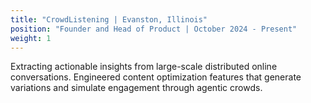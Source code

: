 ```yaml
---
title: "CrowdListening | Evanston, Illinois"
position: "Founder and Head of Product | October 2024 - Present"
weight: 1
---
```


Extracting actionable insights from large-scale distributed online conversations. Engineered content optimization features that generate variations and simulate engagement through agentic crowds. 